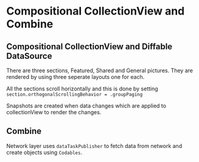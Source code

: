 # Compositional CollectionView and Combine

## Compositional CollectionView and Diffable DataSource
There are three sections, Featured, Shared and General pictures. 
They are rendered by using three seperate layouts one for each.

All the sections scroll horizontally and this is done by setting 
```section.orthogonalScrollingBehavior = .groupPaging```

Snapshots are created when data changes which are applied to collectionView to render the changes.


## Combine

Network layer uses `dataTaskPublisher` to fetch data from network and create objects using `Codables`.


